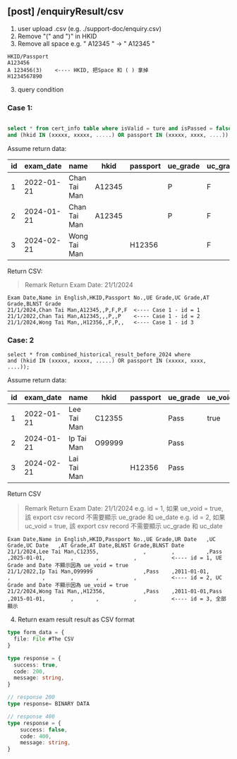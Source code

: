 ## [post] /enquiryResult/csv
1. user upload .csv (e.g. ./support-doc/enquiry.csv)
2.  Remove "(" and ")" in HKID 
3. Remove all space e.g. " A12345 " -> " A12345 "
```csv
HKID/Passport
A123456
A 123456(3)    <---- HKID, 把Space 和 ( ) 拿掉
H1234567890
```


3. query condition
### Case 1:
```sql

select * from cert_info table where isValid = ture and isPassed = false
and (hkid IN (xxxxx, xxxxx, .....) OR passport IN (xxxxx, xxxx, ....));
```
Assume return data:

| id | exam_date  | name         | hkid   | passport | ue_grade | uc_grade | at_grade | blnst_grade |
|----|------------|--------------|--------|----------|----------|----------|----------|-------------|
| 1  | 2022-01-21 | Chan Tai Man | A12345 |          | P        | F        | P        | F           |
| 2  | 2024-01-21 | Chan Tai Man | A12345 |          | P        | F        | P        | F           |
| 3  | 2024-02-21 | Wong Tai Man |        | H12356   |          | F        | P        |             |

Return CSV:
> Remark Return Exam Date: 21/1/2024
```csv
Exam Date,Name in English,HKID,Passport No.,UE Grade,UC Grade,AT Grade,BLNST Grade
21/1/2024,Chan Tai Man,A12345,,P,F,P,F  <---- Case 1 - id = 1
21/1/2022,Chan Tai Man,A12345,,,P,,P    <---- Case 1 - id = 2
21/1/2024,Wong Tai Man,,H12356,,F,P,,   <---- Case 1 - id 3
```

### Case: 2
```
select * from combined_historical_result_before_2024 where
and (hkid IN (xxxxx, xxxxx, .....) OR passport IN (xxxxx, xxxx, ....));
```

Assume return data:

| id | exam_date  | name        | hkid   | passport | ue_grade | ue_void | ue_date     | uc_grade | uc_void | uc_date    |
|----|------------|-------------|--------|----------|----------|---------|-------------|----------|---------|------------|
| 1  | 2022-01-21 | Lee Tai Man | C12355 |          | Pass     | true    | 2011-01-01  | Pass     |         | 2015-01-01 |
| 2  | 2024-01-21 | Ip Tai Man  | O99999 |          | Pass     |         | 2011-01-01  | Pass     | true    | 2015-01-01 |
| 3  | 2024-02-21 | Lai Tai Man |        | H12356   | Pass     |         | 2011-01-01  | Pass     |         | 2015-01-01 | 

Return CSV
> Remark Return Exam Date: 21/1/2024
> e.g. id = 1, 如果 ue_void = true, 該 export csv record 不需要顯示 ue_grade 和 ue_date
>  e.g. id = 2, 如果 uc_void = true, 該 export csv record 不需要顯示 uc_grade 和 uc_date
```csv
Exam Date,Name in English,HKID,Passport No.,UE Grade,UR Date   ,UC Grade,UC Date   ,AT Grade,AT Date,BLNST Grade,BLNST Date
21/1/2024,Lee Tai Man,C12355,              ,        ,          ,Pass    ,2025-01-01,        ,       ,           ,           <---- id = 1, UE Grade and Date 不顯示因為 ue_void = true
21/1/2022,Ip Tai Man,O99999                ,Pass    ,2011-01-01,        ,          ,        ,       ,           ,           <---- id = 2, UC Grade and Date 不顯示因為 ue_void = true
21/2/2024,Wong Tai Man,,H12356,            ,Pass    ,2011-01-01,Pass    ,2015-01-01,        ,       ,           ,           <---- id = 3, 全部顯示
```

4. Return exam result result as CSV format
```typescript
type form_data = {
  file: File #The CSV
}

type response = {
  success: true,
  code: 200,
  message: string,
}

// response 200
type response= BINARY DATA

// response 400
type response = {
    success: false,
    code: 400,
    message: string,
}
```
